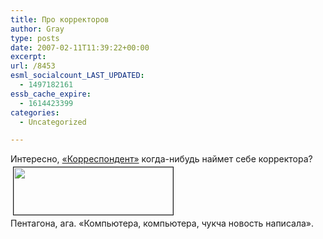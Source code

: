 ```yaml
---
title: Про корректоров
author: Gray
type: posts
date: 2007-02-11T11:39:22+00:00
excerpt:
url: /8453
esml_socialcount_LAST_UPDATED:
  - 1497182161
essb_cache_expire:
  - 1614423399
categories:
  - Uncategorized

---
```








Интересно, <a href="http://www.korrespondent.net/" target="_blank">&#171;Корреспондент&#187;</a> когда-нибудь наймет себе корректора?  
<img src="https://i1.wp.com/www.searchengines.ru/blog/images/korres-pent.png?resize=255%2C76" height="76" width="255" border="1" hspace="4" vspace="4" data-recalc-dims="1" />  
Пентагона, ага. &#171;Компьютера, компьютера, чукча новость написала&#187;.